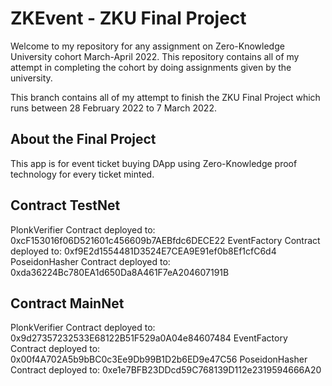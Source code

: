 # ZKEvent - ZKU Final Project

Welcome to my repository for any assignment on Zero-Knowledge University cohort March-April 2022.
This repository contains all of my attempt in completing the cohort by doing assignments given by the university.

This branch contains all of my attempt to finish the ZKU Final Project which runs between 28 February 2022 to 7 March 2022.

## About the Final Project

This app is for event ticket buying DApp using Zero-Knowledge proof technology for every ticket minted.

## Contract TestNet
PlonkVerifier Contract deployed to: 0xcF153016f06D521601c456609b7AEBfdc6DECE22
EventFactory Contract deployed to: 0xf9E2d1554481D3524E7CEA9E91ef0b8Ef1cfC6d4
PoseidonHasher Contract deployed to: 0xda36224Bc780EA1d650Da8A461F7eA204607191B

## Contract MainNet
PlonkVerifier Contract deployed to: 0x9d27357232533E68122B51F529a0A04e84607484
EventFactory Contract deployed to: 0x00f4A702A5b9bBC0c3Ee9Db99B1D2b6ED9e47C56
PoseidonHasher Contract deployed to: 0xe1e7BFB23DDcd59C768139D112e2319594666A20